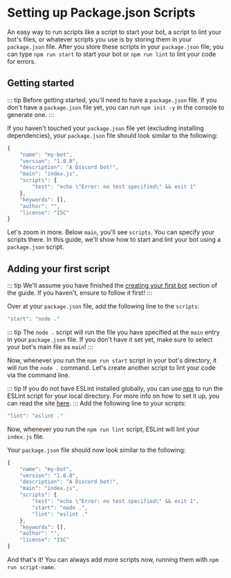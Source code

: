 # Setting up Package.json Scripts

An easy way to run scripts like a script to start your bot, a script to lint your bot's files, or whatever scripts you use is by storing them in your `package.json` file. After you store these scripts in your `package.json` file, you can type `npm run start` to start your bot or `npm run lint` to lint your code for errors.

## Getting started

::: tip Before getting started, you'll need to have a `package.json` file. If you don't have a `package.json` file yet, you can run `npm init -y` in the console to generate one. :::

If you haven't touched your `package.json` file yet \(excluding installing dependencies\), your `package.json` file should look similar to the following:

```javascript
{
    "name": "my-bot",
    "version": "1.0.0",
    "description": "A Discord bot!",
    "main": "index.js",
    "scripts": {
        "test": "echo \"Error: no test specified\" && exit 1"
    },
    "keywords": [],
    "author": "",
    "license": "ISC"
}
```

Let's zoom in more. Below `main`, you'll see `scripts`. You can specify your scripts there. In this guide, we'll show how to start and lint your bot using a `package.json` script.

## Adding your first script

::: tip We'll assume you have finished the [creating your first bot](https://github.com/zachjmurphy/guide/tree/9925b2dac70a223dd2dbb549ce57ddb5515bcbc0/creating-your-bot/README.md) section of the guide. If you haven't, ensure to follow it first! :::

Over at your `package.json` file, add the following line to the `scripts`:

```javascript
"start": "node ."
```

::: tip The `node .` script will run the file you have specified at the `main` entry in your `package.json` file. If you don't have it set yet, make sure to select your bot's main file as `main`! :::

Now, whenever you run the `npm run start` script in your bot's directory, it will run the `node .` command. Let's create another script to lint your code via the command line.

::: tip If you do not have ESLint installed globally, you can use [npx](https://alligator.io/workflow/npx/) to run the ESLint script for your local directory. For more info on how to set it up, you can read the site [here](https://alligator.io/workflow/npx/). ::: Add the following line to your scripts:

```javascript
"lint": "eslint ."
```

Now, whenever you run the `npm run lint` script, ESLint will lint your `index.js` file.

Your `package.json` file should now look similar to the following:

```javascript
{
    "name": "my-bot",
    "version": "1.0.0",
    "description": "A Discord bot!",
    "main": "index.js",
    "scripts": {
        "test": "echo \"Error: no test specified\" && exit 1",
        "start": "node .",
        "lint": "eslint ."
    },
    "keywords": [],
    "author": "",
    "license": "ISC"
}
```

And that's it! You can always add more scripts now, running them with `npm run script-name`.

